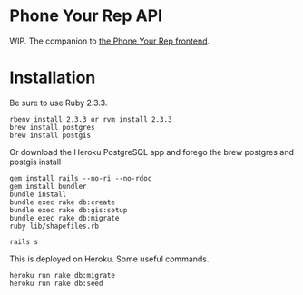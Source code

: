 # Phone Your Rep API

WIP.
The companion to [the Phone Your Rep frontend](https://github.com/Flaque/phone-your-rep/tree/gh-pages).

# Installation

Be sure to use Ruby 2.3.3.

```
rbenv install 2.3.3 or rvm install 2.3.3
brew install postgres
brew install postgis
```

Or download the Heroku PostgreSQL app and forego the brew postgres and postgis install

```
gem install rails --no-ri --no-rdoc
gem install bundler
bundle install
bundle exec rake db:create
bundle exec rake db:gis:setup
bundle exec rake db:migrate
ruby lib/shapefiles.rb

rails s
```

This is deployed on Heroku. Some useful commands.

```
heroku run rake db:migrate
heroku run rake db:seed
```
